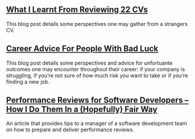 ## [What I Learnt From Reviewing 22 CVs](https://youknowfordevs.com/2020/07/04/what-i-learnt-from-reviewing-22-cvs.html)
This blog post details some perspectives one may gather from a strangers CV.

## [Career Advice For People With Bad Luck](https://chiefofstuff.substack.com/p/career-advice-for-people-with-bad)
This blog post details some perspectives and advice for unfortuante outcomes one may encounter throughout their career: if your company is struggling, if you’re not sure of how much risk you want to take or if you’re finding a new job.

## [Performance Reviews for Software Developers – How I Do Them In a (Hopefully) Fair Way](https://blog.pragmaticengineer.com/performance-reviews-for-software-engineers/)
An article that provides tips to a manager of a software development team on how to prepare and deliver performance reviews.

